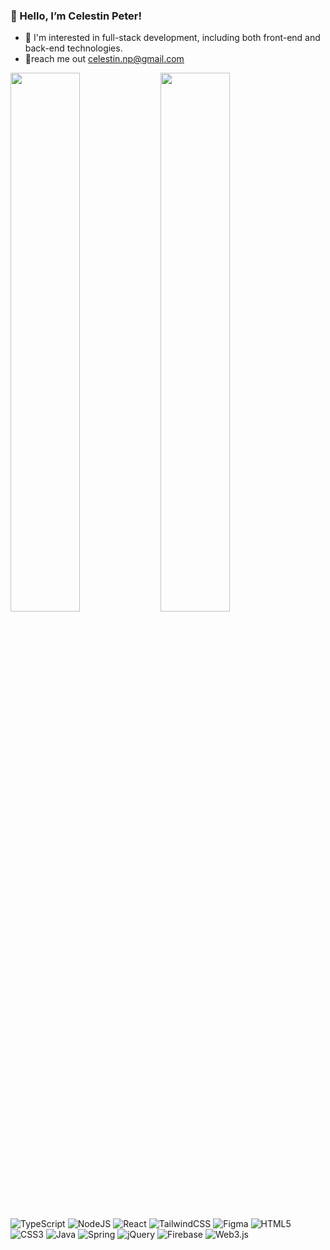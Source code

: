  ### 👋 Hello, I’m Celestin Peter!
- 👀 I'm interested in full-stack development, including both front-end and back-end technologies.
-  💞️reach me out celestin.np@gmail.com
  
  <img align="left" width="47%" src="https://github-readme-stats.vercel.app/api?username=Celestin-Pet&show_icons=true&theme=radical" />
  <img align="left" width="47%" src="https://github-readme-stats.vercel.app/api/top-langs/?username=Celestin-Pet&theme=chartreuse-white&langs_count=10&layout=compact" />

 

![TypeScript](https://img.shields.io/badge/typescript-%23007ACC.svg?style=for-the-badge&logo=typescript&logoColor=white)  ![NodeJS](https://img.shields.io/badge/node.js-6DA55F?style=for-the-badge&logo=node.js&logoColor=white) ![React](https://img.shields.io/badge/react-%2320232a.svg?style=for-the-badge&logo=react&logoColor=%2361DAFB) ![TailwindCSS](https://img.shields.io/badge/tailwindcss-%2338B2AC.svg?style=for-the-badge&logo=tailwind-css&logoColor=white) ![Figma](https://img.shields.io/badge/figma-%23F24E1E.svg?style=for-the-badge&logo=figma&logoColor=white) ![HTML5](https://img.shields.io/badge/html5-%23E34F26.svg?style=for-the-badge&logo=html5&logoColor=white) ![CSS3](https://img.shields.io/badge/css3-%231572B6.svg?style=for-the-badge&logo=css3&logoColor=white)  ![Java](https://img.shields.io/badge/java-%23ED8B00.svg?style=for-the-badge&logo=openjdk&logoColor=white)   ![Spring](https://img.shields.io/badge/spring-%236DB33F.svg?style=for-the-badge&logo=spring&logoColor=white)   ![jQuery](https://img.shields.io/badge/MongoDB-%234ea94b.svg?style=for-the-badge&logo=mongodb&logoColor=white)  ![Firebase](https://img.shields.io/badge/firebase-%23039BE5.svg?style=for-the-badge&logo=firebase) ![Web3.js](https://img.shields.io/badge/web3.js-F16822?style=for-the-badge&logo=web3.js&logoColor=white) 



<!---
Celestin-Pet/Celestin-Pet is a ✨ special ✨ repository because its `README.md` (this file) appears on your GitHub profile.
You can click the Preview link to take a look at your changes.
--->
